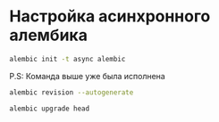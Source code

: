 # **Настройка асинхронного алембика**
```bash
alembic init -t async alembic
```
P.S: Команда выше уже была исполнена
```bash
alembic revision --autogenerate
```
```bash
alembic upgrade head
```
